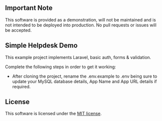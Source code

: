 ## Important Note

This software is provided as a demonstration, will not be maintained and is not intended to be deployed into production. No pull requests or issues will be accepted.


## Simple Helpdesk Demo

This example project implements Laravel, basic auth, forms & validation.

Complete the following steps in order to get it working:

- After cloning the project, rename the .env.example to .env being sure to update your MySQL database details, App Name and App URL details if required.

## License

This software is licensed under the [MIT license](https://opensource.org/licenses/MIT).

